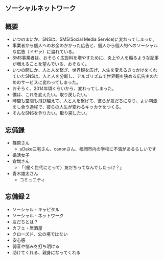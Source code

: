 ソーシャルネットワーク
---

## 概要
- いつのまにか、SNSは、SMS(Social Media Service)に変わってしまった。
- 事業者から個人へのお金のかかった広告と、個人から個人的へのソーシャルな広告（ドヤァ）に溢れている。
- SMS事業者は、おそらく広告料を増やすために、炎上や人を煽るような記事が増えることを望んでいる、おそらく。
- いつの間にか、人と人を繋ぎ、世界観を広げ、人生を変えるきっかけをくれていたSNSは、人と人を分断し、アルゴリズムで世界観を狭める広告主のためのサービスに変わってしまった。
- おそらく、2014年頃くらいから、変わってしまった。
- 僕は、これを変えたい。取り戻したい。
- 時間も空間も飛び越えて、人と人を繋げて、彼らが友だちになり、よい刺激をし合う過程で、彼らの人生が変わるキッカケをつくる。
- そんなSNSを作りたい。取り戻したい。


## 忘備録
- 篠原さん
  - uDake三宅さん、canonさん、福岡市内の学校に不満があるらしいです
- 婚活女子
- 倉増さん
  - 「（働く世代にとって）友だちってなんでしたっけ？」
- 青木雄太さん
  - コミュニティ

## 忘備録２
- ソーシャル・キャピタル
- ソーシャル・ネットワーク
- 友だちとは？
- カフェ・居酒屋
- クローズド、公の場ではない
- 安心感
- 弱音や悩みを打ち明ける
- 助けてくれる、親身になってくれる

